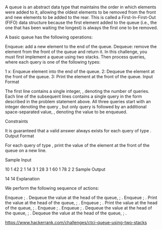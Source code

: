 A queue is an abstract data type that maintains the order in which elements were added to it, allowing the oldest elements to be removed from the front and new elements to be added to the rear. This is called a First-In-First-Out (FIFO) data structure because the first element added to the queue (i.e., the one that has been waiting the longest) is always the first one to be removed.

A basic queue has the following operations:

Enqueue: add a new element to the end of the queue.
Dequeue: remove the element from the front of the queue and return it.
In this challenge, you must first implement a queue using two stacks. Then process  queries, where each query is one of the following  types:

1 x: Enqueue element  into the end of the queue.
2: Dequeue the element at the front of the queue.
3: Print the element at the front of the queue.
Input Format

The first line contains a single integer, , denoting the number of queries. 
Each line  of the  subsequent lines contains a single query in the form described in the problem statement above. All three queries start with an integer denoting the query , but only query  is followed by an additional space-separated value, , denoting the value to be enqueued.

Constraints

It is guaranteed that a valid answer always exists for each query of type .
Output Format

For each query of type , print the value of the element at the front of the queue on a new line.

Sample Input

10
1 42
2
1 14
3
1 28
3
1 60
1 78
2
2
Sample Output

14
14
Explanation

We perform the following sequence of actions:

Enqueue ; .
Dequeue the value at the head of the queue, ; .
Enqueue ; .
Print the value at the head of the queue, ; .
Enqueue ; .
Print the value at the head of the queue, ; .
Enqueue ; .
Enqueue ; .
Dequeue the value at the head of the queue, ; .
Dequeue the value at the head of the queue, ; .

https://www.hackerrank.com/challenges/ctci-queue-using-two-stacks